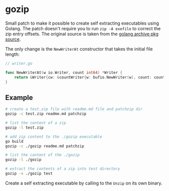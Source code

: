 # gozip

Small patch to make it possible to create self extracting executables using Golang. The patch doesn't require you to run `zip -A exefile` to correct the zip entry offsets. The original source is taken from the [golang archive pkg source](http://golang.org/src/pkg/archive/zip/).

The only change is the `NewWriterAt` constructor that takes the initial file length:

```go
// writer.go

func NewWriterAt(w io.Writer, count int64) *Writer {
	return &Writer{cw: &countWriter{w: bufio.NewWriter(w), count: count}}
}
```

## Example

```bash
# create a test.zip file with readme.md file and patchzip dir
gozip -c test.zip readme.md patchzip

# list the content of a zip
gozip -l test.zip

# add zip content to the ./gozip executable
go build
gozip -c ./gozip readme.md patchzip

# list the content of the ./gozip
gozip -l ./gozip

# extract the contents of a zip into test directory
gozip -x ./gozip test
```

Create a self extracting executable by calling to the `Unzip` on its own binary.
